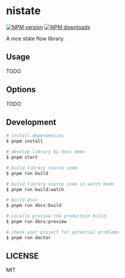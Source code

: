 # nistate

[![NPM version](https://img.shields.io/npm/v/nistate.svg?style=flat)](https://npmjs.org/package/nistate)
[![NPM downloads](http://img.shields.io/npm/dm/nistate.svg?style=flat)](https://npmjs.org/package/nistate)

A nice state flow library.

## Usage

TODO

## Options

TODO

## Development

```bash
# install dependencies
$ pnpm install

# develop library by docs demo
$ pnpm start

# build library source code
$ pnpm run build

# build library source code in watch mode
$ pnpm run build:watch

# build docs
$ pnpm run docs:build

# Locally preview the production build.
$ pnpm run docs:preview

# check your project for potential problems
$ pnpm run doctor
```

## LICENSE

MIT
